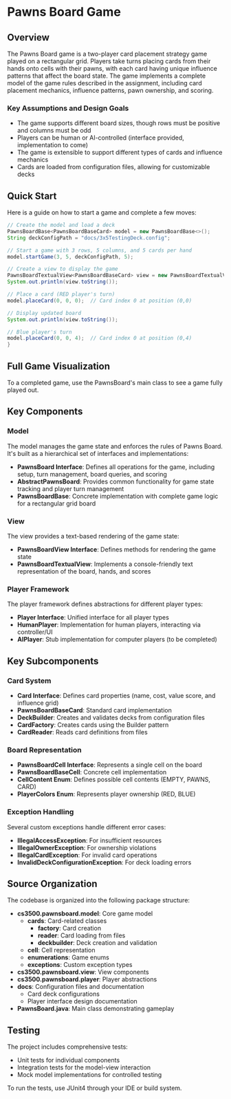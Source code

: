 # Pawns Board Game

## Overview

The Pawns Board game is a two-player card placement strategy game played on a rectangular grid. Players take turns placing cards from their hands onto cells with their pawns, with each card having unique influence patterns that affect the board state. The game implements a complete model of the game rules described in the assignment, including card placement mechanics, influence patterns, pawn ownership, and scoring.

### Key Assumptions and Design Goals

- The game supports different board sizes, though rows must be positive and columns must be odd
- Players can be human or AI-controlled (interface provided, implementation to come)
- The game is extensible to support different types of cards and influence mechanics
- Cards are loaded from configuration files, allowing for customizable decks

## Quick Start

Here is a guide on how to start a game and complete a few moves:

```java
// Create the model and load a deck
PawnsBoardBase<PawnsBoardBaseCard> model = new PawnsBoardBase<>();
String deckConfigPath = "docs/3x5TestingDeck.config";

// Start a game with 3 rows, 5 columns, and 5 cards per hand
model.startGame(3, 5, deckConfigPath, 5);

// Create a view to display the game
PawnsBoardTextualView<PawnsBoardBaseCard> view = new PawnsBoardTextualView<>(model);
System.out.println(view.toString());

// Place a card (RED player's turn)
model.placeCard(0, 0, 0);  // Card index 0 at position (0,0)

// Display updated board
System.out.println(view.toString());

// Blue player's turn
model.placeCard(0, 0, 4);  // Card index 0 at position (0,4)
}
```

## Full Game Visualization
To a completed game, use the PawnsBoard's main class to see a game fully played out. 

## Key Components

### Model
The model manages the game state and enforces the rules of Pawns Board. It's built as a hierarchical set of interfaces and implementations:

- **PawnsBoard Interface**: Defines all operations for the game, including setup, turn management, board queries, and scoring
- **AbstractPawnsBoard**: Provides common functionality for game state tracking and player turn management
- **PawnsBoardBase**: Concrete implementation with complete game logic for a rectangular grid board

### View
The view provides a text-based rendering of the game state:

- **PawnsBoardView Interface**: Defines methods for rendering the game state
- **PawnsBoardTextualView**: Implements a console-friendly text representation of the board, hands, and scores

### Player Framework
The player framework defines abstractions for different player types:

- **Player Interface**: Unified interface for all player types
- **HumanPlayer**: Implementation for human players, interacting via controller/UI
- **AIPlayer**: Stub implementation for computer players (to be completed)

## Key Subcomponents

### Card System
- **Card Interface**: Defines card properties (name, cost, value score, and influence grid)
- **PawnsBoardBaseCard**: Standard card implementation
- **DeckBuilder**: Creates and validates decks from configuration files
- **CardFactory**: Creates cards using the Builder pattern
- **CardReader**: Reads card definitions from files

### Board Representation
- **PawnsBoardCell Interface**: Represents a single cell on the board
- **PawnsBoardBaseCell**: Concrete cell implementation
- **CellContent Enum**: Defines possible cell contents (EMPTY, PAWNS, CARD)
- **PlayerColors Enum**: Represents player ownership (RED, BLUE)

### Exception Handling
Several custom exceptions handle different error cases:
- **IllegalAccessException**: For insufficient resources
- **IllegalOwnerException**: For ownership violations
- **IllegalCardException**: For invalid card operations
- **InvalidDeckConfigurationException**: For deck loading errors

## Source Organization

The codebase is organized into the following package structure:

- **cs3500.pawnsboard.model**: Core game model
  - **cards**: Card-related classes
    - **factory**: Card creation
    - **reader**: Card loading from files
    - **deckbuilder**: Deck creation and validation
  - **cell**: Cell representation
  - **enumerations**: Game enums
  - **exceptions**: Custom exception types
- **cs3500.pawnsboard.view**: View components
- **cs3500.pawnsboard.player**: Player abstractions
- **docs**: Configuration files and documentation
  - Card deck configurations
  - Player interface design documentation
- **PawnsBoard.java**: Main class demonstrating gameplay

## Testing

The project includes comprehensive tests:
- Unit tests for individual components
- Integration tests for the model-view interaction
- Mock model implementations for controlled testing

To run the tests, use JUnit4 through your IDE or build system.